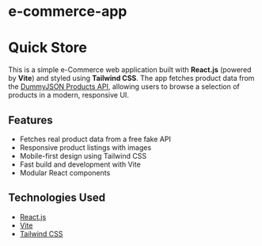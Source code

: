 # e-commerce-app
#  Quick Store

This is a simple e-Commerce web application built with **React.js** (powered by **Vite**) and styled using **Tailwind CSS**. The app fetches product data from the [DummyJSON Products API](https://dummyjson.com/products), allowing users to browse a selection of products in a modern, responsive UI.

##  Features

- Fetches real product data from a free fake API
- Responsive product listings with images
- Mobile-first design using Tailwind CSS
- Fast build and development with Vite
- Modular React components

## Technologies Used

- [React.js](https://reactjs.org/)
- [Vite](https://vitejs.dev/)
- [Tailwind CSS](https://tailwindcss.com/)
